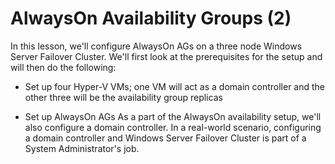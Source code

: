 # AlwaysOn Availability Groups (2) 
In this lesson, we'll configure AlwaysOn AGs on a three node Windows Server Failover Cluster. We'll first look at the prerequisites for the setup and will then do the following:
- Set up four Hyper-V VMs; one VM will act as a domain controller and the other three will be the availability group replicas

- Set up AlwaysOn AGs
As a part of the AlwaysOn availability setup, we'll also configure a domain controller. In a real-world scenario, configuring a domain controller and Windows Server Failover Cluster is part of a System Administrator's job.


